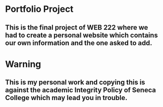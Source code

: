 # Portfolio Project

## This is the final project of WEB 222 where we had to create a personal website which contains our own information and the one asked to add.

# Warning

## This is my personal work and copying this is against the academic Integrity Policy of Seneca College which may lead you in trouble.
